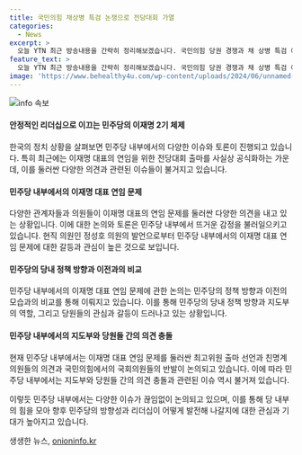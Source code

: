 ```yaml
---
title: 국민의힘 채상병 특검 논쟁으로 전당대회 가열
categories:
  - News
excerpt: >
  오늘 YTN 최근 방송내용을 간략히 정리해보겠습니다. 국민의힘 당권 경쟁과 채 상병 특검 이슈에 대한 전문가들의 논평이 주요 내용입니다. 한동훈 전 비대위원장과 나경원 의원 등의 발언, 이승훈 변호사의 의견, 그리고 이재명 대통령과 민주당의 향후 전망에 관한 내용을 다루고 있습니다. 국민의힘 내부에서의 복당 문제와 이재명 2기 체제에 대한 여론 등이 논의되었습니다. 복잡한 정치적 상황과 각종 의견이 교차하는 분석이 담겨 있는 요약입니다.
feature_text: >
  오늘 YTN 최근 방송내용을 간략히 정리해보겠습니다. 국민의힘 당권 경쟁과 채 상병 특검 이슈에 대한 전문가들의 논평이 주요 내용입니다. 한동훈 전 비대위원장과 나경원 의원 등의 발언, 이승훈 변호사의 의견, 그리고 이재명 대통령과 민주당의 향후 전망에 관한 내용을 다루고 있습니다. 국민의힘 내부에서의 복당 문제와 이재명 2기 체제에 대한 여론 등이 논의되었습니다. 복잡한 정치적 상황과 각종 의견이 교차하는 분석이 담겨 있는 요약입니다.
image: 'https://www.behealthy4u.com/wp-content/uploads/2024/06/unnamed-file.png'
---
```


<p><img src="https://www.behealthy4u.com/wp-content/uploads/2024/06/unnamed-file.png" alt="info 속보" /></p>

<h4>안정적인 리더십으로 이끄는 민주당의 이재명 2기 체제</h4>

<p>한국의 정치 상황을 살펴보면 민주당 내부에서의 다양한 이슈와 토론이 진행되고 있습니다. 특히 최근에는 이재명 대표의 연임을 위한 전당대회 출마를 사실상 공식화하는 가운데, 이를 둘러싼 다양한 의견과 관련된 이슈들이 불거지고 있습니다. </p>

<h4><strong>민주당 내부에서의 이재명 대표 연임 문제</strong></h4>

<p>다양한 관계자들과 의원들이 이재명 대표의 연임 문제를 둘러싼 다양한 의견을 내고 있는 상황입니다. 이에 대한 논의와 토론은 민주당 내부에서 뜨거운 감정을 불러일으키고 있습니다. 현직 의원인 정성호 의원의 발언으로부터 민주당 내부에서의 이재명 대표 연임 문제에 대한 갈등과 관심이 높은 것으로 보입니다.</p>

<h4><strong>민주당의 당내 정책 방향과 이전과의 비교</strong></h4>

<p>민주당 내부에서의 이재명 대표 연임 문제에 관한 논의는 민주당의 정책 방향과 이전의 모습과의 비교를 통해 이뤄지고 있습니다. 이를 통해 민주당의 당내 정책 방향과 지도부의 역할, 그리고 당원들의 관심과 갈등이 드러나고 있는 상황입니다.</p>

<h4><strong>민주당 내부에서의 지도부와 당원들 간의 의견 충돌</strong></h4>

<p>현재 민주당 내부에서는 이재명 대표 연임 문제를 둘러싼 최고위원 출마 선언과 친명계 의원들의 의견과 국민의힘에서의 국회의원들의 반발이 논의되고 있습니다. 이에 따라 민주당 내부에서는 지도부와 당원들 간의 의견 충돌과 관련된 이슈 역시 불거져 있습니다.</p>

<p>이렇듯 민주당 내부에서는 다양한 이슈가 끊임없이 논의되고 있으며, 이를 통해 당 내부의 힘을 모아 향후 민주당의 방향성과 리더십이 어떻게 발전해 나갈지에 대한 관심과 기대가 높아지고 있습니다.</p>
생생한 뉴스, <a href="https://onioninfo.kr" rel="dofollow">onioninfo.kr</a>


